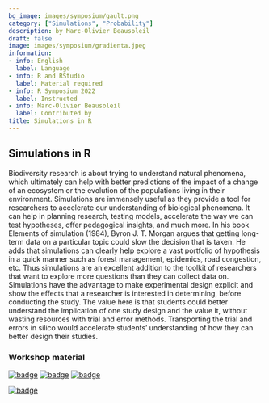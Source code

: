 ```yaml
---
bg_image: images/symposium/gault.png
category: ["Simulations", "Probability"]
description: by Marc-Olivier Beausoleil
draft: false
image: images/symposium/gradienta.jpeg
information:
- info: English
  label: Language
- info: R and RStudio
  label: Material required
- info: R Symposium 2022
  label: Instructed
- info: Marc-Olivier Beausoleil
  label: Contributed by
title: Simulations in R
---
```


## Simulations in R 

Biodiversity research is about trying to understand natural phenomena, which ultimately can help with better predictions of the impact of a change of an ecosystem or the evolution of the populations living in their environment. Simulations are immensely useful as they provide a tool for researchers to accelerate our understanding of biological phenomena. It can help in planning research, testing models, accelerate the way we can test hypotheses, offer pedagogical insights, and much more. In his book Elements of simulation (1984), Byron J. T. Morgan argues that getting long-term data on a particular topic could slow the decision that is taken. He adds that simulations can clearly help explore a vast portfolio of hypothesis in a quick manner such as forest management, epidemics, road congestion, etc. Thus simulations are an excellent addition to the toolkit of researchers that want to explore more questions than they can collect data on.
Simulations have the advantage to make experimental design explicit and show the effects that a researcher is interested in determining, before conducting the study. The value here is that students could better understand the implication of one study design and the value it, without wasting resources with trial and error methods. Transporting the trial and errors in silico would accelerate students’ understanding of how they can better design their studies.

### Workshop material

[![badge](https://img.shields.io/static/v1?style=for-the-badge&label=Presentation&message=Open&color=BF616A)](https://beausoleilmo.github.io/Rsimulation/workshopXX-en.html#1) [![badge](https://img.shields.io/static/v1?style=for-the-badge&label=Script&message=R&color=B48EAD)](https://github.com/beausoleilmo/Rsimulation/blob/6786d553e657db08ae28a31c5a4764dade704400/workshopXX-En/scripts/workshopXX-en.r) [![badge](https://img.shields.io/static/v1?style=for-the-badge&label=Cheatsheet&message=R&color=8FBCBB)](https://docs.google.com/presentation/d/11bNgLUCyvlL8Ndq_nF-N6T71dZwgETbhbSHuc40VqvU/edit?usp=sharing)

[![badge](https://img.shields.io/static/v1?style=social&logo=github&label=GitHub&message=beausoleilmo&color=BF616A)](https://github.com/beausoleilmo/Rsimulation)